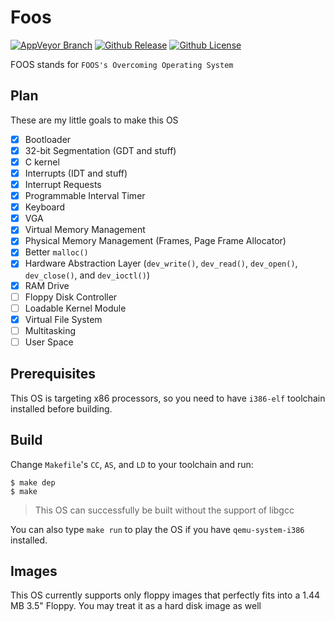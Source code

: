 # Foos
[![AppVeyor Branch](https://ci.appveyor.com/api/projects/status/github/TravorLZH/foos?svg=true)](https://ci.appveyor.com/project/TravorLZH/foos)
[![Github Release](https://img.shields.io/github/tag/TravorLZH/foos.svg)](https://github.com/TravorLZH/foos/releases)
[![Github License](https://img.shields.io/github/license/TravorLZH/foos.svg)](LICENSE)

FOOS stands for `FOOS's Overcoming Operating System`

## Plan
These are my little goals to make this OS

- [x] Bootloader
- [x] 32-bit Segmentation (GDT and stuff)
- [x] C kernel
- [x] Interrupts (IDT and stuff)
- [x] Interrupt Requests
- [x] Programmable Interval Timer
- [x] Keyboard
- [x] VGA
- [x] Virtual Memory Management
- [x] Physical Memory Management (Frames, Page Frame Allocator)
- [x] Better `malloc()`
- [x] Hardware Abstraction Layer (`dev_write()`, `dev_read()`, `dev_open()`,
`dev_close()`, and `dev_ioctl()`)
- [x] RAM Drive
- [ ] Floppy Disk Controller
- [ ] Loadable Kernel Module
- [x] Virtual File System
- [ ] Multitasking
- [ ] User Space

## Prerequisites
This OS is targeting x86 processors, so you need to have `i386-elf` toolchain
installed before building.

## Build
Change `Makefile`'s `CC`, `AS`, and `LD` to your toolchain and run:
```shell
$ make dep
$ make
```

> This OS can successfully be built without the support of libgcc

You can also type `make run` to play the OS if you have `qemu-system-i386`
installed.
## Images
This OS currently supports only floppy images that perfectly fits into a
1.44 MB 3.5" Floppy. You may treat it as a hard disk image as well
